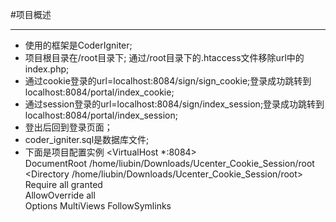#项目概述

---

*	使用的框架是CoderIgniter;
*	项目根目录在/root目录下; 通过/root目录下的.htaccess文件移除url中的index.php;
*	通过cookie登录的url=localhost:8084/sign/sign_cookie;登录成功跳转到localhost:8084/portal/index_cookie;		
*	通过session登录的url=localhost:8084/sign/index_session;登录成功跳转到localhost:8084/portal/index_session;		
*	登出后回到登录页面；		
*	coder_igniter.sql是数据库文件; 
*	下面是项目配置实例
		<VirtualHost *:8084>		
		DocumentRoot /home/liubin/Downloads/Ucenter_Cookie_Session/root 		
		<Directory /home/liubin/Downloads/Ucenter_Cookie_Session/root>		
			Require all granted		
			AllowOverride all 		
			Options  MultiViews FollowSymlinks		
		</Directory>		
		</VirtualHost>		

		